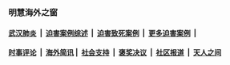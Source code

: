 
### 明慧海外之窗

####  [武汉肺炎](indexes/365.md?t=01081600) &nbsp;|&nbsp;  [迫害案例综述](indexes/328.md?t=01081600) &nbsp;|&nbsp; [迫害致死案例](indexes/277.md?t=01081600)  &nbsp;|&nbsp; [更多迫害案例](indexes/81.md?t=01081600)  &nbsp;|&nbsp; 
####  [时事评论](indexes/251.md?t=01081600) &nbsp;|&nbsp; [海外简讯](indexes/245.md?t=01081600)&nbsp;|&nbsp;  [社会支持](indexes/140.md?t=01081600) &nbsp;|&nbsp; [褒奖决议](indexes/282.md?t=01081600) &nbsp;|&nbsp; [社区报道](indexes/91.md?t=01081600)  &nbsp;|&nbsp; [天人之间](indexes/78.md?t=01081600) 

